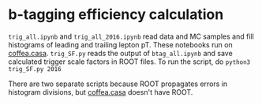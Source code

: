 # b-tagging efficiency calculation

```trig_all.ipynb``` and ```trig_all_2016.ipynb``` read data and MC samples and fill histograms of leading and trailing lepton pT. These notebooks run on [coffea.casa](coffea.casa).
```trig_SF.py``` reads the output of ```btag_all.ipynb``` and save calculated trigger scale factors in ROOT files. To run the script, do ```python3 trig_SF.py 2016```

There are two separate scripts because ROOT propagates errors in histogram divisions, but [coffea.casa](coffea.casa) doesn't have ROOT.
